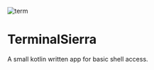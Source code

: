 ![term](https://github.com/bocchi-the-dev/banners/blob/main/terminalSierra.png?raw=true)
# TerminalSierra

A small kotlin written app for basic shell access.